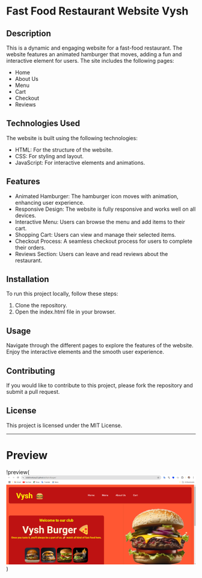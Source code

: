 # Fast Food Restaurant Website Vysh

## Description
This is a dynamic and engaging website for a fast-food restaurant. The website features an animated hamburger that moves, adding a fun and interactive element for users. The site includes the following pages:
- Home
- About Us
- Menu
- Cart
- Checkout
- Reviews

## Technologies Used
The website is built using the following technologies:
- HTML: For the structure of the website.
- CSS: For styling and layout.
- JavaScript: For interactive elements and animations.

## Features
- Animated Hamburger: The hamburger icon moves with animation, enhancing user experience.
- Responsive Design: The website is fully responsive and works well on all devices.
- Interactive Menu: Users can browse the menu and add items to their cart.
- Shopping Cart: Users can view and manage their selected items.
- Checkout Process: A seamless checkout process for users to complete their orders.
- Reviews Section: Users can leave and read reviews about the restaurant.

## Installation
To run this project locally, follow these steps:
1. Clone the repository.
2. Open the index.html file in your browser.

## Usage
Navigate through the different pages to explore the features of the website. Enjoy the interactive elements and the smooth user experience.

## Contributing
If you would like to contribute to this project, please fork the repository and submit a pull request.

## License
This project is licensed under the MIT License.

---
# Preview
!preview(![alt text](https://github.com/VIDAKHOSHPEY22/Vysh-Burger/blob/main/Screenshot%202024-12-26%20211257.png))

